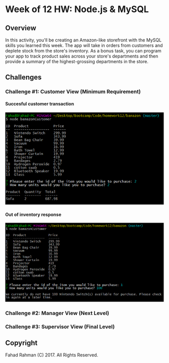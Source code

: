 # Week of 12 HW: Node.js & MySQL

## Overview

In this activity, you'll be creating an Amazon-like storefront with the MySQL skills you learned this week. The app will take in orders from customers and deplete stock from the store's inventory. As a bonus task, you can program your app to track product sales across your store's departments and then provide a summary of the highest-grossing departments in the store.

## Challenges
### Challenge #1: Customer View (Minimum Requirement)
#### Succesful customer transaction
![Success!](images/customerSuccessful.png)

#### Out of inventory response
![Out of inventory](images/customerUnsuccessful.png)

### Challenge #2: Manager View (Next Level)


### Challenge #3: Supervisor View (Final Level)


## Copyright

Fahad Rahman (C) 2017. All Rights Reserved.
